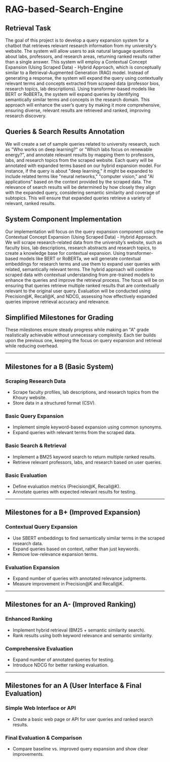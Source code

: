 # RAG-based-Search-Engine

## Retrieval Task
The goal of this project is to develop a query expansion system for a chatbot that retrieves relevant research information from my university's website. The system will allow users to ask natural language questions about labs, professors, and research areas, returning ranked results rather than a single answer. This system will employ a Contextual Concept Expansion (Using Scraped Data) - Hybrid Approach, which is conceptually similar to a Retrieval-Augmented Generation (RAG) model. Instead of generating a response, the system will expand the query using contextually relevant terms and concepts extracted from scraped data (professor bios, research topics, lab descriptions). Using transformer-based models like BERT or RoBERTa, the system will expand queries by identifying semantically similar terms and concepts in the research domain. This approach will enhance the user’s query by making it more comprehensive, ensuring diverse, relevant results are retrieved and ranked, improving research discovery.

## Queries & Search Results Annotation
We will create a set of sample queries related to university research, such as "Who works on deep learning?" or "Which labs focus on renewable energy?", and annotate relevant results by mapping them to professors, labs, and research topics from the scraped website. Each query will be annotated with expanded terms based on our hybrid expansion model. For instance, if the query is about "deep learning," it might be expanded to include related terms like "neural networks," "computer vision," and "AI applications" based on the context provided by the scraped data. The relevance of search results will be determined by how closely they align with the expanded query, considering semantic similarity and coverage of subtopics. This will ensure that expanded queries retrieve a variety of relevant, ranked results.

## System Component Implementation
Our implementation will focus on the query expansion component using the Contextual Concept Expansion (Using Scraped Data) - Hybrid Approach. We will scrape research-related data from the university’s website, such as faculty bios, lab descriptions, research abstracts and research topics, to create a knowledge base for contextual expansion. Using transformer-based models like BERT or RoBERTa, we will generate contextual embeddings for research terms and use them to expand user queries with related, semantically relevant terms. The hybrid approach will combine scraped data with contextual understanding from pre-trained models to enhance the queries and improve the retrieval process. The focus will be on ensuring that queries retrieve multiple ranked results that are contextually relevant to the original user query. Evaluation will be conducted using Precision@K, Recall@K, and NDCG, assessing how effectively expanded queries improve retrieval accuracy and relevance.

## Simplified Milestones for Grading

These milestones ensure steady progress while making an "A" grade realistically achievable without unnecessary complexity. Each tier builds upon the previous one, keeping the focus on query expansion and retrieval while reducing overhead.

---

## Milestones for a B (Basic System)

### Scraping Research Data
- Scrape faculty profiles, lab descriptions, and research topics from the Khoury website.
- Store data in a structured format (CSV).

### Basic Query Expansion
- Implement simple keyword-based expansion using common synonyms.
- Expand queries with relevant terms from the scraped data.

### Basic Search & Retrieval
- Implement a BM25 keyword search to return multiple ranked results.
- Retrieve relevant professors, labs, and research based on user queries.

### Basic Evaluation
- Define evaluation metrics (Precision@K, Recall@K).
- Annotate queries with expected relevant results for testing.

---

## Milestones for a B+ (Improved Expansion)

### Contextual Query Expansion
- Use SBERT embeddings to find semantically similar terms in the scraped research data.
- Expand queries based on context, rather than just keywords.
- Remove low-relevance expansion terms.

### Evaluation Expansion
- Expand number of queries with annotated relevance judgments.
- Measure improvement in Precision@K and Recall@K.

---

## Milestones for an A- (Improved Ranking)

### Enhanced Ranking
- Implement hybrid retrieval (BM25 + semantic similarity search).
- Rank results using both keyword relevance and semantic similarity.

### Comprehensive Evaluation
- Expand number of annotated queries for testing.
- Introduce NDCG for better ranking evaluation.

---

## Milestones for an A (User Interface & Final Evaluation)

### Simple Web Interface or API
- Create a basic web page or API for user queries and ranked search results.

### Final Evaluation & Comparison
- Compare baseline vs. improved query expansion and show clear improvements.
